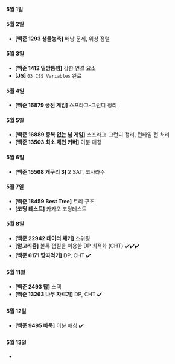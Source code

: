 #### 5월 1일

#### 5월 2일

- **[백준 1293 생물농축]** 배낭 문제, 위상 정렬

#### 5월 3일

- **[백준 1412 일방통행]** 강한 연결 요소
- **[JS]** `03 CSS Variables` 완료 

#### 5월 4일

- **[백준 16879 궁전 게임]** 스프라그-그런디 정리

#### 5월 5일

- **[백준 16889 중복 없는 님 게임]** 스프라그-그런디 정리, 런타임 전 처리
- **[백준 13503 최소 체인 커버]** 이분 매칭

#### 5월 6일

- **[백준 15568 개구리 3]** 2 SAT, 코사라주

#### 5월 7일

- **[백준 18459 Best Tree]** 트리 구조
- **[코딩 테스트]** 카카오 코딩테스트

#### 5월 8일

- **[백준 22942 데이터 체커]** 스위핑
- **[알고리즘]** 볼록 껍질을 이용한 DP 최적화 (CHT) :heavy_check_mark::heavy_check_mark::heavy_check_mark: 
- **[백준 6171 땅따먹기]** DP, CHT :heavy_check_mark:

#### 5월 11일

- **[백준 2493 탑]** 스택
- **[백준 13263 나무 자르기]** DP, CHT :heavy_check_mark:

#### 5월 12일

- **[백준 9495 바둑]** 이분 매칭 :heavy_check_mark:

#### 5월 13일

- 
